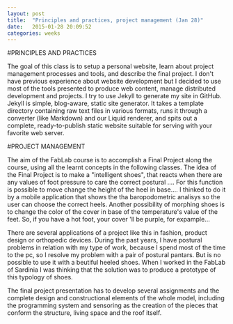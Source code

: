 ```yaml
---
layout: post
title:  "Principles and practices, project management (Jan 28)"
date:   2015-01-28 20:09:52
categories: weeks
---
```

#PRINCIPLES AND PRACTICES

The goal of this class is to setup a personal website, learn about project management processes and tools, and describe the final project.
I don't have previous experience about website development but I decided to use most of the tools presented to produce web content, manage distributed development and projects. I try to use Jekyll to generate my site in GitHub. 
Jekyll is simple, blog-aware, static site generator. It takes a template directory containing raw text files in various formats, runs it through a converter (like Markdown) and our Liquid renderer, and spits out a complete, ready-to-publish static website suitable for serving with your favorite web server. 

#PROJECT MANAGEMENT

The aim of the FabLab course is to accomplish a Final Project along the course, using all the learnt concepts in the following classes.
The idea of the Final Project is to make a "intelligent shoes", that reacts when there are any values of foot pressure to care the correct postural .... For this  function is possible to move  change the height of the heel in base.... I thinked to do it by a mobile application that shows the tha baropodometric analisys so the user can choose the correct heels.
Another possibility of morphing shoes is to change the color of the cover in base of the temperature's value of the feet. So, if you have a hot foot, your cover 'll be purple, for expample...

There are several applications of a project like this in fashion, product design or orthopedic devices. During the past years,  I have postural problems in relation with my type of work, because I spend most of the time to the pc, so I resolve my problem with a pair of postural pantars. But is no possible to use it with a beutiful heeled  shoes. When I worked in the FabLab of Sardinia I was thinking that the solution was to produce a prototype of this typology of shoes.

The final project presentation has to develop several assignments and the complete design and constructional elements of the whole model, including the programming system and sensoring as the creation of the pieces that conform the structure, living space and the roof itself.
	












 
 


